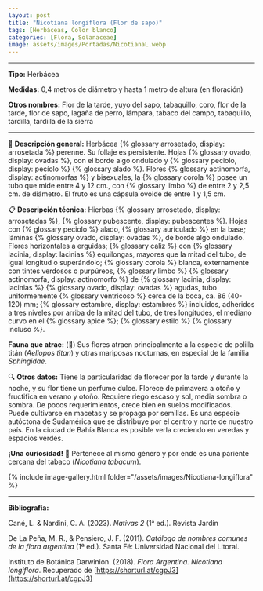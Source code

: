 ```yaml
---
layout: post
title: "Nicotiana longiflora (Flor de sapo)"
tags: [Herbáceas, Color blanco]
categories: [Flora, Solanaceae]
image: assets/images/Portadas/NicotianaL.webp
---
```


***

**Tipo:** Herbácea

**Medidas:** 0,4 metros de diámetro y hasta 1 metro de altura (en floración)

**Otros nombres:** Flor de la tarde, yuyo del sapo, tabaquillo, coro, flor de la tarde, flor de sapo, lagaña de perro, lámpara, tabaco del campo, tabaquillo, tardilla, tardilla de la sierra

***

🌱 **Descripción general:** Herbácea {% glossary arrosetado, display: arrosetada %} perenne. Su follaje es persistente. Hojas {% glossary ovado, display: ovadas %}, con el borde algo ondulado y {% glossary peciolo, display: pecíolo %} {% glossary alado %}. Flores {% glossary actinomorfa, display: actinomorfas %} y bisexuales, la {% glossary corola %} posee un tubo que mide entre 4 y 12 cm., con {% glossary limbo %} de entre 2 y 2,5 cm. de diámetro. El fruto es una cápsula ovoide de entre 1 y 1,5 cm.

📋 **Descripción técnica:** Hierbas {% glossary arrosetado, display: arrosetadas %}, {% glossary pubescente, display: pubescentes %}. Hojas con {% glossary peciolo %} alado, {% glossary auriculado %} en la base; láminas {% glossary ovado, display: ovadas %}, de borde algo ondulado. Flores horizontales a erguidas; {% glossary caliz %} con {% glossary lacinia, display: lacinias %} equilongas, mayores que la mitad del tubo, de igual longitud o superándolo; {% glossary corola %} blanca, externamente con tintes verdosos o purpúreos, {% glossary limbo %} {% glossary actinomorfa, display: actinomorfo %} de {% glossary lacinia, display: lacinias %} {% glossary ovado, display: ovadas %} agudas, tubo uniformemente {% glossary ventricoso %} cerca de la boca, ca. 86 (40-120) mm; {% glossary estambre, display: estambres %} incluidos, adheridos a tres niveles por arriba de la mitad del tubo, de tres longitudes, el mediano curvo en el {% glossary apice %}; {% glossary estilo %} {% glossary incluso %}.

**Fauna que atrae:** (🦋) Sus flores atraen principalmente a la especie de polilla titán (*Aellopos titan*) y otras mariposas nocturnas, en especial de la familia *Sphingidae*.

🔍 **Otros datos:** Tiene la particularidad de florecer por la tarde y durante la noche, y su flor tiene un perfume dulce. Florece de primavera a otoño y fructifica en verano y otoño. Requiere riego escaso y sol, media sombra o sombra. De pocos requerimientos, crece bien en suelos modificados. Puede cultivarse en macetas y se propaga por semillas. Es una especie autóctona de Sudamérica que se distribuye por el centro y norte de nuestro país. En la ciudad de Bahía Blanca es posible verla creciendo en veredas y espacios verdes.

**¡Una curiosidad!** 👀 Pertenece al mismo género y por ende es una pariente cercana del tabaco (*Nicotiana tabacum*).

 {% include image-gallery.html folder="/assets/images/Nicotiana-longiflora" %}

***

**Bibliografía:**

Cané, L. & Nardini, C. A. (2023). *Nativas 2* (1ᵃ ed.). Revista Jardín

De La Peña, M. R., & Pensiero, J. F. (2011). *Catálogo de nombres comunes de la flora argentina* (1ª ed.). Santa Fé: Universidad Nacional del Litoral.

Instituto de Botánica Darwinion. (2018). *Flora Argentina. Nicotiana longiflora*. Recuperado de 
[https://shorturl.at/cgpJ3](https://shorturl.at/cgpJ3)
